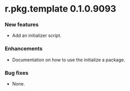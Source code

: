 # r.pkg.template 0.1.0.9093

### New features

* Add an initializer script.

### Enhancements

* Documentation on how to use the initialize a package.

### Bug fixes

* None.
